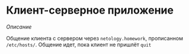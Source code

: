 # Клиент-серверное приложение

*Описание*

Общение клиента с сервером через ```netology.homework```, прописанном ```/etc/hosts/```.
Общение идет, пока клиент не пришлёт ```quit```


